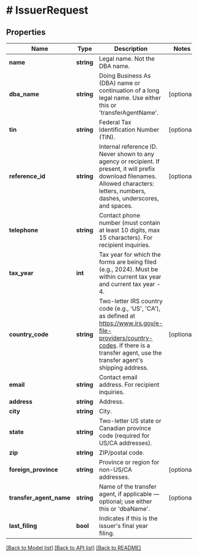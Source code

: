 # # IssuerRequest

## Properties

Name | Type | Description | Notes
------------ | ------------- | ------------- | -------------
**name** | **string** | Legal name. Not the DBA name. |
**dba_name** | **string** | Doing Business As (DBA) name or continuation of a long legal name. Use either this or &#39;transferAgentName&#39;. | [optional]
**tin** | **string** | Federal Tax Identification Number (TIN). | [optional]
**reference_id** | **string** | Internal reference ID. Never shown to any agency or recipient. If present, it will prefix download filenames. Allowed characters: letters, numbers, dashes, underscores, and spaces. | [optional]
**telephone** | **string** | Contact phone number (must contain at least 10 digits, max 15 characters). For recipient inquiries. |
**tax_year** | **int** | Tax year for which the forms are being filed (e.g., 2024). Must be within current tax year and current tax year - 4. |
**country_code** | **string** | Two-letter IRS country code (e.g., &#39;US&#39;, &#39;CA&#39;), as defined at https://www.irs.gov/e-file-providers/country-codes. If there is a transfer agent, use the transfer agent&#39;s shipping address. | [optional]
**email** | **string** | Contact email address. For recipient inquiries. |
**address** | **string** | Address. |
**city** | **string** | City. |
**state** | **string** | Two-letter US state or Canadian province code (required for US/CA addresses). |
**zip** | **string** | ZIP/postal code. |
**foreign_province** | **string** | Province or region for non-US/CA addresses. | [optional]
**transfer_agent_name** | **string** | Name of the transfer agent, if applicable — optional; use either this or &#39;dbaName&#39;. | [optional]
**last_filing** | **bool** | Indicates if this is the issuer&#39;s final year filing. |

[[Back to Model list]](../../../README.md#models) [[Back to API list]](../../../README.md#endpoints) [[Back to README]](../../../README.md)
